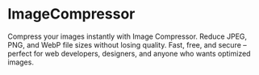 # ImageCompressor
Compress your images instantly with Image Compressor. Reduce JPEG, PNG, and WebP file sizes without losing quality. Fast, free, and secure – perfect for web developers, designers, and anyone who wants optimized images.
